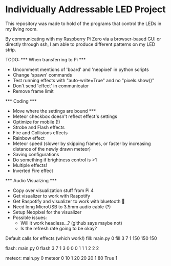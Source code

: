 # Individually Addressable LED Project

This repository was made to hold of the programs that control the LEDs in my living room.

By communicating with my Raspberry Pi Zero via a browser-based GUI or directly through ssh, I am able to produce different patterns on my LED strip.


TODO:
*** When transferring to Pi ***
* Uncomment mentions of 'board' and 'neopixel' in python scripts
* Change 'spawn' commands
* Test running effects with "auto-write=True" and no "pixels.show()"
* Don't send 'effect' in communicator
* Remove frame limit

*** Coding ***
* Move where the settings are bound *** 
* Meteor checkbox doesn't reflect effect's settings
* Optimize for mobile (!)
* Strobe and Flash effects
* Fire and Collisions effects
* Rainbow effect
* Meteor speed (slower by skipping frames, or faster by increasing distance of the newly drawn meteor)
* Saving configurations
* Do something if brightness control is >1
* Multiple effects!
* Inverted Fire effect

*** Audio Visualzing ***
* Copy over visualization stuff from Pi 4
* Get visualizer to work with Raspotify
* Get Raspotify and visualizer to work with bluetooth 🤢
* Need long MicroUSB to 3.5mm audio cable (?)
* Setup Neopixel for the visualizer 
* Possible issues: 
    * Will it work headless...? (github says maybe not)
    * Is the refresh rate going to be okay?

Default calls for effects (which work!)
fill:
main.py 0 fill 3 7 1 150 150 150

flash:
main.py 0 flash 3 7 1 3 0 0 0 1 1 1 2 2 2

meteor:
main.py 0 meteor 0 10 1 20 20 20 1 80 True 1